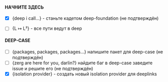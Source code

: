 #### НАЧНИТЕ ЗДЕСЬ
- [x] {deep i call...} - станьте кадетом deep-foundation (не подтверждён)
- [ ] {L ↦ L²} - все пути ведут в deep


#### DEEP-CASE
- [ ] {packages, packages, packages...} напишите пакет для deep-case (не подтверждён)
- [ ] {zerg are here for you, darlin?} найдите баг в deep-case заведите issue и решите его (не подтверждён)
- [x] {isolation provider} - создать новый isolation provider для deeplinks